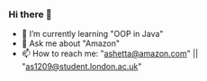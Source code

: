 ### Hi there 👋

- 🌱 I’m currently learning "OOP in Java"
- 💬 Ask me about "Amazon"
- 📫 How to reach me: "ashetta@amazon.com" || "as1209@student.london.ac.uk"
